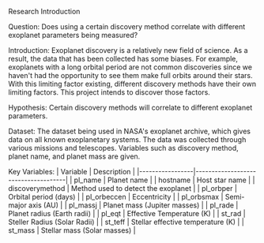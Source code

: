 Research Introduction

Question: Does using a certain discovery method correlate with different exoplanet parameters being measured?

Introduction: Exoplanet discovery is a relatively new field of science. As a result, the data that has been collected has some biases. For example, exoplanets with a long orbital period are not common discoveries since we haven't had the opportunity to see them make full orbits around their stars. With this limiting factor existing, different discovery methods have their own limiting factors. This project intends to discover those factors.

Hypothesis: Certain discovery methods will correlate to different exoplanet parameters.

Dataset: The dataset being used in NASA's exoplanet archive, which gives data on all known exoplanetary systems. The data was collected through various missions and telescopes. Variables such as discovery method, planet name, and planet mass are given.

Key Variables: 
| Variable        | Description                         |
|-----------------|-------------------------------------|
| pl_name         | Planet name                         |
| hostname        | Host star name                      |
| discoverymethod | Method used to detect the exoplanet |
| pl_orbper       | Orbital period (days)               |
| pl_orbeccen     | Eccentricity                        |
| pl_orbsmax      | Semi-major axis (AU)                |
| pl_massj        | Planet mass (Jupiter masses)        |
| pl_rade         | Planet radius (Earth radii)         |
| pl_eqt          | Effective Temperature (K)           |
| st_rad          | Steller Radius (Solar Radii)        |
| st_teff         | Stellar effective temperature (K)   |
| st_mass         | Stellar mass (Solar masses)         |
